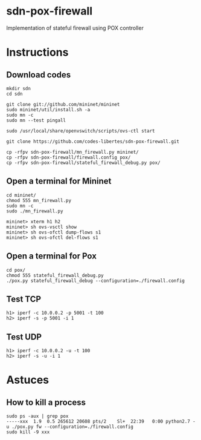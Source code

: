 # sdn-pox-firewall
Implementation of stateful firewall using POX controller

# Instructions
## Download codes
```
mkdir sdn
cd sdn

git clone git://github.com/mininet/mininet
sudo mininet/util/install.sh -a
sudo mn -c
sudo mn --test pingall

sudo /usr/local/share/openvswitch/scripts/ovs-ctl start

git clone https://github.com/codes-libertes/sdn-pox-firewall.git

cp -rfpv sdn-pox-firewall/mn_firewall.py mininet/
cp -rfpv sdn-pox-firewall/firewall.config pox/
cp -rfpv sdn-pox-firewall/stateful_firewall_debug.py pox/
```
## Open a terminal for Mininet
```
cd mininet/
chmod 555 mn_firewall.py 
sudo mn -c
sudo ./mn_firewall.py 

mininet> xterm h1 h2 
mininet> sh ovs-vsctl show
mininet> sh ovs-ofctl dump-flows s1
mininet> sh ovs-ofctl del-flows s1
```
## Open a terminal for Pox
```
cd pox/
chmod 555 stateful_firewall_debug.py 
./pox.py stateful_firewall_debug --configuration=./firewall.config
```
## Test TCP 
```
h1> iperf -c 10.0.0.2 -p 5001 -t 100
h2> iperf -s -p 5001 -i 1
```
## Test UDP
```
h1> iperf -c 10.0.0.2 -u -t 100
h2> iperf -s -u -i 1
```
# Astuces
## How to kill a process
```
sudo ps -aux | grep pox
-----xxx  1.9  0.5 265612 20608 pts/2    Sl+  22:39   0:00 python2.7 -u ./pox.py fw --configuration=./firewall.config
sudo kill -9 xxx
```




